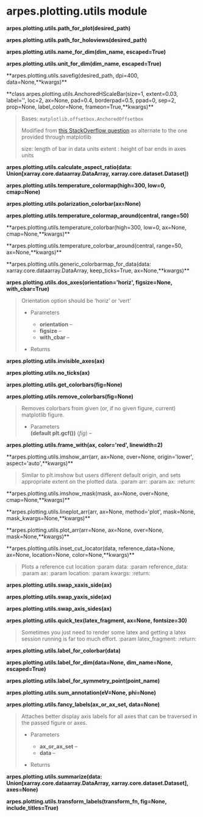 # arpes.plotting.utils module

**arpes.plotting.utils.path\_for\_plot(desired\_path)**

**arpes.plotting.utils.path\_for\_holoviews(desired\_path)**

**arpes.plotting.utils.name\_for\_dim(dim\_name, escaped=True)**

**arpes.plotting.utils.unit\_for\_dim(dim\_name, escaped=True)**

**arpes.plotting.utils.savefig(desired\_path, dpi=400,
data=None,**kwargs)\*\*

**class arpes.plotting.utils.AnchoredHScaleBar(size=1, extent=0.03,
label='', loc=2, ax=None, pad=0.4, borderpad=0.5, ppad=0, sep=2,
prop=None, label\_color=None, frameon=True,**kwargs)\*\*

> Bases: `matplotlib.offsetbox.AnchoredOffsetbox`
> 
> Modified from [this StackOverflow
> question](https://stackoverflow.com/questions/43258638/) as alternate
> to the one provided through matplotlib
> 
> size: length of bar in data units extent : height of bar ends in axes
> units

**arpes.plotting.utils.calculate\_aspect\_ratio(data:
Union\[xarray.core.dataarray.DataArray, xarray.core.dataset.Dataset\])**

**arpes.plotting.utils.temperature\_colormap(high=300, low=0,
cmap=None)**

**arpes.plotting.utils.polarization\_colorbar(ax=None)**

**arpes.plotting.utils.temperature\_colormap\_around(central,
range=50)**

**arpes.plotting.utils.temperature\_colorbar(high=300, low=0, ax=None,
cmap=None,**kwargs)\*\*

**arpes.plotting.utils.temperature\_colorbar\_around(central, range=50,
ax=None,**kwargs)\*\*

**arpes.plotting.utils.generic\_colorbarmap\_for\_data(data:
xarray.core.dataarray.DataArray, keep\_ticks=True, ax=None,**kwargs)\*\*

**arpes.plotting.utils.dos\_axes(orientation='horiz', figsize=None,
with\_cbar=True)**

> Orientation option should be ‘horiz’ or ‘vert’
> 
>   - Parameters
>     
>       - **orientation** –
>       - **figsize** –
>       - **with\_cbar** –
> 
>   - Returns

**arpes.plotting.utils.invisible\_axes(ax)**

**arpes.plotting.utils.no\_ticks(ax)**

**arpes.plotting.utils.get\_colorbars(fig=None)**

**arpes.plotting.utils.remove\_colorbars(fig=None)**

> Removes colorbars from given (or, if no given figure, current)
> matplotlib figure.
> 
>   - Parameters  
>     **(default plt.gcf())** (*fig*) –

**arpes.plotting.utils.frame\_with(ax, color='red', linewidth=2)**

**arpes.plotting.utils.imshow\_arr(arr, ax=None, over=None,
origin='lower', aspect='auto',**kwargs)\*\*

> Similar to plt.imshow but users different default origin, and sets
> appropriate extent on the plotted data. :param arr: :param ax:
> :return:

**arpes.plotting.utils.imshow\_mask(mask, ax=None, over=None,
cmap=None,**kwargs)\*\*

**arpes.plotting.utils.lineplot\_arr(arr, ax=None, method='plot',
mask=None, mask\_kwargs=None,**kwargs)\*\*

**arpes.plotting.utils.plot\_arr(arr=None, ax=None, over=None,
mask=None,**kwargs)\*\*

**arpes.plotting.utils.inset\_cut\_locator(data, reference\_data=None,
ax=None, location=None, color=None,**kwargs)\*\*

> Plots a reference cut location :param data: :param reference\_data:
> :param ax: :param location: :param kwargs: :return:

**arpes.plotting.utils.swap\_xaxis\_side(ax)**

**arpes.plotting.utils.swap\_yaxis\_side(ax)**

**arpes.plotting.utils.swap\_axis\_sides(ax)**

**arpes.plotting.utils.quick\_tex(latex\_fragment, ax=None,
fontsize=30)**

> Sometimes you just need to render some latex and getting a latex
> session running is far too much effort. :param latex\_fragment:
> :return:

**arpes.plotting.utils.label\_for\_colorbar(data)**

**arpes.plotting.utils.label\_for\_dim(data=None, dim\_name=None,
escaped=True)**

**arpes.plotting.utils.label\_for\_symmetry\_point(point\_name)**

**arpes.plotting.utils.sum\_annotation(eV=None, phi=None)**

**arpes.plotting.utils.fancy\_labels(ax\_or\_ax\_set, data=None)**

> Attaches better display axis labels for all axes that can be traversed
> in the passed figure or axes.
> 
>   - Parameters
>     
>       - **ax\_or\_ax\_set** –
>       - **data** –
> 
>   - Returns

**arpes.plotting.utils.summarize(data:
Union\[xarray.core.dataarray.DataArray, xarray.core.dataset.Dataset\],
axes=None)**

**arpes.plotting.utils.transform\_labels(transform\_fn, fig=None,
include\_titles=True)**

